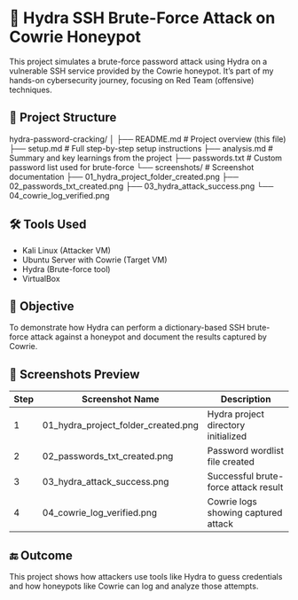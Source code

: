 # 🔐 Hydra SSH Brute-Force Attack on Cowrie Honeypot

This project simulates a brute-force password attack using Hydra on a vulnerable SSH service provided by the Cowrie honeypot. It’s part of my hands-on cybersecurity journey, focusing on Red Team (offensive) techniques.

## 📁 Project Structure

hydra-password-cracking/
│
├── README.md # Project overview (this file)
├── setup.md # Full step-by-step setup instructions
├── analysis.md # Summary and key learnings from the project
├── passwords.txt # Custom password list used for brute-force
└── screenshots/ # Screenshot documentation
├── 01_hydra_project_folder_created.png
├── 02_passwords_txt_created.png
├── 03_hydra_attack_success.png
└── 04_cowrie_log_verified.png


## 🛠 Tools Used

- Kali Linux (Attacker VM)
- Ubuntu Server with Cowrie (Target VM)
- Hydra (Brute-force tool)
- VirtualBox

## 🎯 Objective

To demonstrate how Hydra can perform a dictionary-based SSH brute-force attack against a honeypot and document the results captured by Cowrie.

## 📸 Screenshots Preview

| Step | Screenshot Name                          | Description                          |
|------|------------------------------------------|--------------------------------------|
| 1    | 01_hydra_project_folder_created.png       | Hydra project directory initialized  |
| 2    | 02_passwords_txt_created.png              | Password wordlist file created       |
| 3    | 03_hydra_attack_success.png               | Successful brute-force attack result |
| 4    | 04_cowrie_log_verified.png                | Cowrie logs showing captured attack  |

## 🔚 Outcome

This project shows how attackers use tools like Hydra to guess credentials and how honeypots like Cowrie can log and analyze those attempts.










